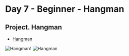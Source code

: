# Day 7 - Beginner - Hangman

## Project. Hangman
- [Hangman](day07_project.py)

![Hangman1](https://user-images.githubusercontent.com/79122389/156265147-b20e7278-3d4b-4917-98ee-abfe228658a8.PNG)
![Hangman](https://user-images.githubusercontent.com/79122389/156265144-a1584bf0-6702-48ac-b2a2-9ed506ec1d3c.png)

